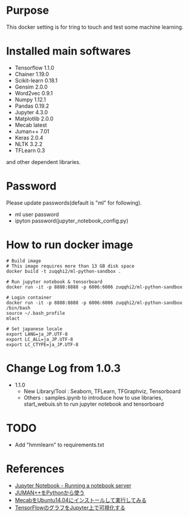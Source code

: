 # Purpose

This docker setting is for tring to touch and test some machine learning.

# Installed main softwares

- Tensorflow 1.1.0
- Chainer 1.19.0
- Scikit-learn 0.18.1
- Gensim 2.0.0
- Word2vec 0.9.1
- Numpy 1.12.1
- Pandas 0.19.2
- Jupyter 4.3.0
- Matplotlib 2.0.0
- Mecab latest
- Juman++ 7.01
- Keras 2.0.4
- NLTK 3.2.2
- TFLearn 0.3

and other dependent libraries.


# Password

Please update passwords(default is "ml" for following).

- ml user password
- ipyton password(jupyter_notebook_config.py)


# How to run docker image

    # Build image
    # This image requires more than 13 GB disk space
    docker build -t zuqqhi2/ml-python-sandbox .

    # Run jupyter notebook & tensorboard
    docker run -it -p 8888:8888 -p 6006:6006 zuqqhi2/ml-python-sandbox

    # Login container
    docker run -it -p 8888:8888 -p 6006:6006 zuqqhi2/ml-python-sandbox /bin/bash
    source ~/.bash_profile
    mlact

    # Set japanese locale
    export LANG=ja_JP.UTF-8
    export LC_ALL=ja_JP.UTF-8
    export LC_CTYPE=ja_JP.UTF-8

# Change Log from 1.0.3

- 1.1.0
  - New Library/Tool : Seaborn, TFLearn, TFGraphviz, Tensorboard
  - Others : samples.ipynb to introduce how to use libraries, start_webuis.sh to run jupyter notebook and tensorboard 

# TODO

- Add "hmmlearn" to requirements.txt

# References

- [Jupyter Notebook - Running a notebook server](http://jupyter-notebook.readthedocs.io/en/latest/public_server.html)
- [JUMAN++をPythonから使う](http://qiita.com/riverwell/items/7a85ebf95647eaf18a6c)
- [MecabをUbuntu14.04にインストールして実行してみる](https://foolean.net/p/22)
- [TensorFlowのグラフをJupyter上で可視化する](http://qiita.com/akimach/items/d6d87e9fcdc4800d492a)
